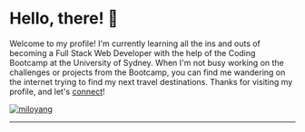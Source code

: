 # Hello, there! 👋

Welcome to my profile! I'm currently learning all the ins and outs of becoming a Full Stack Web Developer with the help of the Coding Bootcamp at the University of Sydney. When I'm not busy working on the challenges or projects from the Bootcamp, you can find me wandering on the internet trying to find my next travel destinations. Thanks for visiting my profile, and let's [connect](https://www.linkedin.com/in/miloyang/)! 

[![miloyang](https://img.shields.io/badge/miloyang%20-0072b1)](https://www.linkedin.com/in/miloyang/)

-----



<!--
**miloyang/miloyang** is a ✨ _special_ ✨ repository because its `README.md` (this file) appears on your GitHub profile.

Here are some ideas to get you started:

- 🔭 I’m currently working on ...
- 🌱 I’m currently learning ...
- 👯 I’m looking to collaborate on ...
- 🤔 I’m looking for help with ...
- 💬 Ask me about ...
- 📫 How to reach me: ...
- 😄 Pronouns: ...
- ⚡ Fun fact: ...
-->

